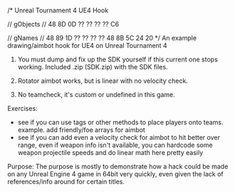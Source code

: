 /*
Unreal Tournament 4 UE4 Hook

// gObjects
// 48 8D 0D ?? ?? ?? ?? C6

// gNames
// 48 89 1D ?? ?? ?? ?? 48 8B 5C 24 20
*/
An example drawing/aimbot hook for UE4 on Unreal Tournament 4

1) You must dump and fix up the SDK yourself if this current one stops working.
Included .zip (SDK.zip) with the SDK files.

2) Rotator aimbot works, but is linear with no velocity check.

3) No teamcheck, it's custom or undefined in this game. 

Exercises:
- see if you can use tags or other methods to place players onto teams. example. add friendly/foe arrays for aimbot
- see if you can add even a velocity check for aimbot to hit better over range, even if weapon info isn't available, you can hardcode some weapon projectile speeds and do linear math here pretty easily

Purpose:
The purpose is mostly to demonstrate how a hack could be made on any Unreal Engine 4 game in 64bit very quickly, even given the lack of references/info around for certain titles. 


